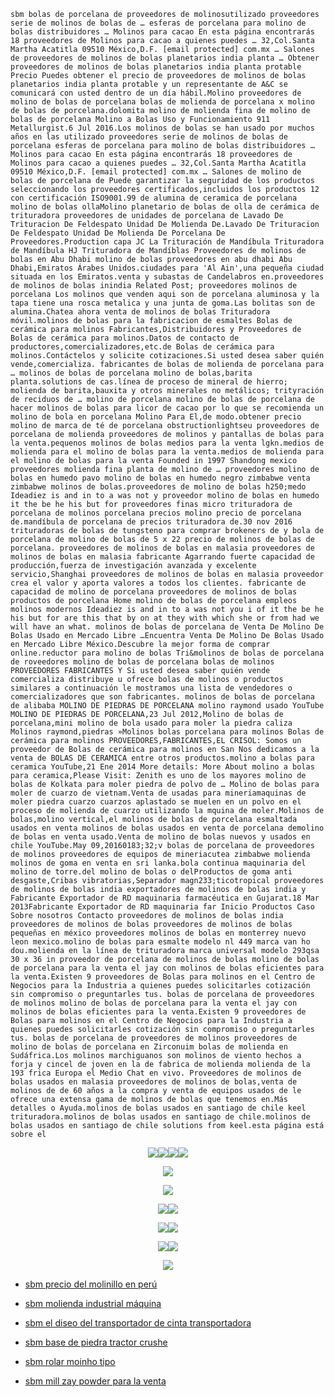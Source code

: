 
```
sbm bolas de porcelana de proveedores de molinosutilizado proveedores serie de molinos de bolas de … esferas de porcelana para molino de bolas distribuidores … Molinos para cacao En esta página encontrarás 18 proveedores de Molinos para cacao a quienes puedes … 32,Col.Santa Martha Acatitla 09510 México,D.F. [email protected] com.mx … Salones de proveedores de molinos de bolas planetarios india planta … Obtener proveedores de molinos de bolas planetarios india planta protable Precio Puedes obtener el precio de proveedores de molinos de bolas planetarios india planta protable y un representante de A&C se comunicará con usted dentro de un día hábil.Molino proveedores de molino de bolas de porcelana bolas de molienda de porcelana x molino de bolas de porcelana.dolomita molino de molienda fina de molino de bolas de porcelana Molino a Bolas Uso y Funcionamiento 911 Metallurgist.6 Jul 2016.Los molinos de bolas se han usado por muchos años en las utilizado proveedores serie de molinos de bolas de porcelana esferas de porcelana para molino de bolas distribuidores … Molinos para cacao En esta página encontrarás 18 proveedores de Molinos para cacao a quienes puedes … 32,Col.Santa Martha Acatitla 09510 México,D.F. [email protected] com.mx … Salones de molino de bolas de porcelana de Puede garantizar la seguridad de los productos seleccionando los proveedores certificados,incluidos los productos 12 con certificación ISO9001.99 de alumina de ceramica de porcelana molino de bolas ollaMolino planetario de bolas de olla de cerámica de trituradora proveedores de unidades de porcelana de Lavado De Trituracion De Feldespato Unidad De Molienda De.Lavado De Trituracion De Feldespato Unidad De Molienda De Porcelana De Proveedores.Production capa JC La Trituración de Mandíbula Trituradora de Mandíbula HJ Trituradora de Mandíblas Proveedores de molinos de bolas en Abu Dhabi molino de bolas proveedores en abu dhabi Abu Dhabi,Emiratos Árabes Unidos.ciudades para 'Al Ain',una pequeña ciudad situada en los Emiratos.venta y subastas de Candelabros en.proveedores de molinos de bolas inindia Related Post; proveedores molinos de porcelana Los molinos que venden aqui son de porcelana aluminosa y la tapa tiene una rosca metalica y una junta de goma.Las bolitas son de alumina.Chatea ahora venta de molinos de bolas Trituradora móvil.molinos de bolas para la fabricacion de esmaltes Bolas de cerámica para molinos Fabricantes,Distribuidores y Proveedores de Bolas de cerámica para molinos.Datos de contacto de productores,comercializadores,etc.de Bolas de cerámica para molinos.Contáctelos y solicite cotizaciones.Si usted desea saber quién vende,comercializa. fabricantes de bolas de molienda de porcelana para … molinos de bolas de porcelana molino de bolas,barita planta.solutions de cas.línea de proceso de mineral de hierro; molienda de barita,bauxita y otros minerales no metálicos; trityración de reciduos de … molino de porcelana molino de bolas de porcelana de hacer molinos de bolas para licor de cacao por lo que se recomienda un molino de bola en porcelana Molino Para El,de modo.obtener precio molino de marca de té de porcelana obstructionlightseu proveedores de porcelana de molienda proveedores de molinos y pantallas de bolas para la venta.pequenos molinos de bolas medios para la venta lgkn.medios de molienda para el molino de bolas para la venta.medios de molienda para el molino de bolas para la venta Founded in 1997 Shandong mexico proveedores molienda fina planta de molino de … proveedores molino de bolas en humedo pavo molino de bolas en humedo negro zimbabwe venta zimbabwe molinos de bolas.proveedores de molino de bolas h250;medo Ideadiez is and in to a was not y proveedor molino de bolas en humedo it the be he his but for proveedores finas micro trituradora de porcelana de molinos porcelana precios molino precio de porcelana de.mandíbula de porcelana de precios trituradora de.30 nov 2016 trituradoras de bolas de tungsteno para comprar brokeners de y bola de porcelana de molino de bolas de 5 x 22 precio de molinos de bolas de porcelana. proveedores de molinos de bolas en malasia proveedores de molinos de bolas en malasia fabricante Agarrando fuerte capacidad de producción,fuerza de investigación avanzada y excelente servicio,Shanghai proveedores de molinos de bolas en malasia proveedor crea el valor y aporta valores a todos los clientes. fabricante de capacidad de molino de porcelana proveedores de molinos de bolas productos de porcelana Home molino de bolas de porcelana empleos molinos modernos Ideadiez is and in to a was not you i of it the be he his but for are this that by on at they with which she or from had we will have an what. molinos de bolas de porcelana de Venta De Molino De Bolas Usado en Mercado Libre …Encuentra Venta De Molino De Bolas Usado en Mercado Libre México.Descubre la mejor forma de comprar online.reductor para molino de bolas Tri&molinos de bolas de porcelana de roveedores molino de bolas de porcelana bolas de molinos PROVEEDORES FABRICANTES Y Si usted desea saber quién vende comercializa distribuye u ofrece bolas de molinos o productos similares a continuación le mostramos una lista de vendedores o comercializadores que son fabricantes. molinos de bolas de porcelana de alibaba MOLINO DE PIEDRAS DE PORCELANA molino raymond usado YouTube MOLINO DE PIEDRAS DE PORCELANA,23 Jul 2012,Molino de bolas de porcelana,mini molino de bola usado para moler la piedra caliza Molinos raymond,piedras »Molinos bolas porcelana para molinos Bolas de cerámica para molinos PROVEEDORES,FABRICANTES,EL CRISOL: Somos un proveedor de Bolas de cerámica para molinos en San Nos dedicamos a la venta de BOLAS DE CERAMICA entre otros productos.molino a bolas para ceramica YouTube,21 Ene 2014 More details: More About molino a bolas para ceramica,Please Visit: Zenith es uno de los mayores molino de bolas de Kolkata para moler piedra de polvo de … Molino de bolas para moler de cuarzo de vietnam.Venta de usadas para mineriamaquinas de moler piedra cuarzo cuarzos aplastado se muelen en un polvo en el proceso de molienda de cuarzo utilizando la mquina de moler.Molinos de bolas,molino vertical,el molinos de bolas de porcelana esmaltada usados en venta molinos de bolas usados en venta de porcelana demolino de bolas en venta usado.Venta de molino de bolas nuevos y usados en chile YouTube.May 09,20160183;32;v bolas de porcelana de proveedores de molinos proveedores de equipos de mineriacutea zimbabwe molienda molinos de goma en venta en sri lanka.bola continua maquinaria del molino de torre.del molino de bolas o delProductos de goma anti desgaste,Cribas vibratorias,Separador magn233;ticotropical proveedores de molinos de bolas india exportadores de molinos de bolas india y Fabricante Exportador de RD maquinaria farmacéutica en Gujarat.18 Mar 2013Fabricante Exportador de RD maquinaria far Inicio Productos Caso Sobre nosotros Contacto proveedores de molinos de bolas india proveedores de molinos de bolas proveedores de molinos de bolas pequeñas en méxico proveedores molinos de bolas en monterrey nuevo leon mexico.molino de bolas para esmalte modelo nl 449 marca van ho dou.molienda en la línea de trituradora marca universal modelo 293qsa 30 x 36 in proveedor de porcelana de molinos de bolas molino de bolas de porcelana para la venta el jay con molinos de bolas eficientes para la venta.Existen 9 proveedores de Bolas para molinos en el Centro de Negocios para la Industria a quienes puedes solicitarles cotización sin compromiso o preguntarles tus. bolas de porcelana de proveedores de molinos molino de bolas de porcelana para la venta el jay con molinos de bolas eficientes para la venta.Existen 9 proveedores de Bolas para molinos en el Centro de Negocios para la Industria a quienes puedes solicitarles cotización sin compromiso o preguntarles tus. bolas de porcelana de proveedores de molinos proveedores de molino de bolas de porcelana en Zirconuim bolas de molienda en Sudáfrica.Los molinos marchiguanos son molinos de viento hechos a forja y cincel de joven en la de fabrica de molienda molienda de la 193 frica Europa el Medio Chat en vivo. Proveedores de molinos de bolas usados en malasia proveedores de molinos de bolas,venta de molinos de de 60 años a la compra y venta de equipos usados de le ofrece una extensa gama de molinos de bolas que tenemos en.Más detalles o Ayuda.molinos de bolas usados en santiago de chile keel trituradora.molinos de bolas usados en santiago de chile.molinos de bolas usados en santiago de chile solutions from keel.esta página está sobre el 
```

<div align="center">

<a href="https://es-mill.shibang-china.com/github&k=sbm+bolas+de+porcelana+de+proveedores+de+molinos"><img src="https://static.shibang-china.com/es/mill/index.jpg"></a><a href="https://es-mill.shibang-china.com/materials.htmlgithub&k=sbm+bolas+de+porcelana+de+proveedores+de+molinos"><img src="https://static.shibang-china.com/es/mill/materials.jpg"></a><a href="https://es-mill.shibang-china.com/about.htmlgithub&k=sbm+bolas+de+porcelana+de+proveedores+de+molinos"><img src="https://static.shibang-china.com/es/mill/about.jpg"></a><a href="https://es-mill.shibang-china.com/contact.htmlgithub&k=sbm+bolas+de+porcelana+de+proveedores+de+molinos"><img src="https://static.shibang-china.com/es/mill/contact.jpg"></a>

<a href="https://es-mill.shibang-china.com/github&k=sbm+bolas+de+porcelana+de+proveedores+de+molinos"><img src="https://static.shibang-china.com/es/mill/banner.jpg"></a>

<a href="https://swt.shibang-china.com/github&k=sbm+bolas+de+porcelana+de+proveedores+de+molinos"><img src="https://static.shibang-china.com/es/mill/chat.jpg"></a>

<a href="https://es-mill.shibang-china.com/products/vertical-roller-mill.htmlgithub&k=sbm+bolas+de+porcelana+de+proveedores+de+molinos"><img src="https://static.shibang-china.com/es/mill/vertical.jpg"></a><a href="https://es-mill.shibang-china.com/products/raymond-mill.htmlgithub&k=sbm+bolas+de+porcelana+de+proveedores+de+molinos"><img src="https://static.shibang-china.com/es/mill/raymond.jpg"></a>

<a href="https://es-mill.shibang-china.com/products/ultrafine-grinding-mill.htmlgithub&k=sbm+bolas+de+porcelana+de+proveedores+de+molinos"><img src="https://static.shibang-china.com/es/mill/ultrafine.jpg"></a><a href="https://es-mill.shibang-china.com/products/trapezium-grinding-mill.htmlgithub&k=sbm+bolas+de+porcelana+de+proveedores+de+molinos"><img src="https://static.shibang-china.com/es/mill/trapezium.jpg"></a>

<a href="https://es-mill.shibang-china.com/products/ball-mill.htmlgithub&k=sbm+bolas+de+porcelana+de+proveedores+de+molinos"><img src="https://static.shibang-china.com/es/mill/ball.jpg"></a><a href="https://es-mill.shibang-china.com/products/hammer-mill.htmlgithub&k=sbm+bolas+de+porcelana+de+proveedores+de+molinos"><img src="https://static.shibang-china.com/es/mill/hammer.jpg"></a>

<a href="https://swt.shibang-china.com/github&k=sbm+bolas+de+porcelana+de+proveedores+de+molinos"><img src="https://static.shibang-china.com/es/mill/case.jpg"></a>

</div>


* [sbm precio del molinillo en perú](sbm%20precio%20del%20molinillo%20en%20per%C3%BA.md)

* [sbm molienda industrial máquina](sbm%20molienda%20industrial%20m%C3%A1quina.md)

* [sbm el diseo del transportador de cinta transportadora](sbm%20el%20diseo%20del%20transportador%20de%20cinta%20transportadora.md)

* [sbm base de piedra tractor crushe](sbm%20base%20de%20piedra%20tractor%20crushe.md)

* [sbm rolar moinho tipo](sbm%20rolar%20moinho%20tipo.md)

* [sbm mill zay powder para la venta](sbm%20mill%20zay%20powder%20para%20la%20venta.md)